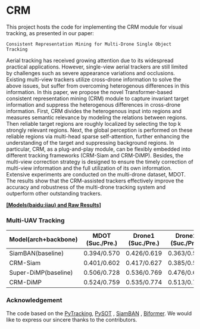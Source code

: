 # CRM

This project hosts the code for implementing the CRM module for visual tracking, as presented in our paper: 

```
Consistent Representation Mining for Multi-Drone Single Object Tracking
```

Aerial tracking has received growing attention due to its widespread practical applications. 
However, single-view aerial trackers are still limited by challenges such as severe appearance variations and occlusions. 
Existing multi-view trackers utilize cross-drone information to solve the above issues, but suffer from overcoming heterogenous differences in this information. 
In this paper, we propose the novel Transformer-based consistent representation mining (CRM) module to capture invariant target information and suppress the heterogenous differences in cross-drone information. 
First, CRM divides the heterogenous input into regions and measures semantic relevance by modeling the relations between regions. 
Then reliable target regions are roughly localized by selecting the top k strongly relevant regions. 
Next, the global perception is performed on these reliable regions via multi-head sparse self-attention, further enhancing the understanding of the target and suppressing background regions. 
In particular, CRM, as a plug-and-play module, can be flexibly embedded into different tracking frameworks (CRM-Siam and CRM-DiMP). 
Besides, the multi-view correction strategy is designed to ensure the timely correction of multi-view information and the full utilization of its own information. 
Extensive experiments are conducted on the multi-drone dataset, MDOT. 
The results show that the CRM-assisted trackers effectively improve the accuracy and robustness of the multi-drone tracking system and outperform other outstanding trackers.


[**[Models(baidu:iiau) and Raw Results]**](https://pan.baidu.com/s/15ntlgipFTmzKDclilrEg1A?pwd=1234)


### Multi-UAV Tracking

| Model(arch+backbone)  | MDOT (Suc./Pre.)   | Drone1 (Suc./Pre.)| Drone2 (Suc./Pre.) |
| --------------------  | :----------------: | :---------------: | :---------------:  |
| SiamBAN(baseline)     |    0.394/0.570     |    0.426/0.619    |    0.363/0.521     |
| CRM-Siam              |    0.401/0.602     |    0.417/0.627    |    0.385/0.577     |
| Super-DiMP(baseline)  |    0.506/0.728     |    0.536/0.769    |    0.476/0.687     |
| CRM-DiMP              |    0.524/0.759     |    0.535/0.774    |    0.513/0.743     |


### Acknowledgement
The code based on the [PyTracking](https://github.com/visionml/pytracking), [PySOT](https://github.com/STVIR/pysot) , [SiamBAN](https://github.com/hqucv/siamban) ,
[Biformer](https://ieeexplore.ieee.org/document/10203555).
We would like to express our sincere thanks to the contributors.
